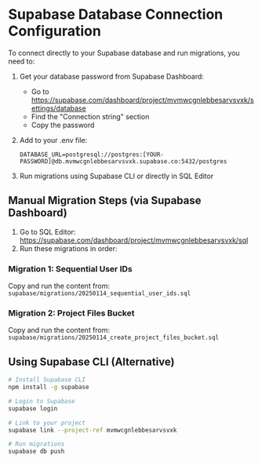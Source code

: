 # Supabase Database Connection Configuration

To connect directly to your Supabase database and run migrations, you need to:

1. Get your database password from Supabase Dashboard:
   - Go to https://supabase.com/dashboard/project/mvmwcgnlebbesarvsvxk/settings/database
   - Find the "Connection string" section
   - Copy the password

2. Add to your .env file:
   ```
   DATABASE_URL=postgresql://postgres:[YOUR-PASSWORD]@db.mvmwcgnlebbesarvsvxk.supabase.co:5432/postgres
   ```

3. Run migrations using Supabase CLI or directly in SQL Editor

## Manual Migration Steps (via Supabase Dashboard)

1. Go to SQL Editor: https://supabase.com/dashboard/project/mvmwcgnlebbesarvsvxk/sql
2. Run these migrations in order:

### Migration 1: Sequential User IDs
Copy and run the content from: `supabase/migrations/20250114_sequential_user_ids.sql`

### Migration 2: Project Files Bucket
Copy and run the content from: `supabase/migrations/20250114_create_project_files_bucket.sql`

## Using Supabase CLI (Alternative)

```bash
# Install Supabase CLI
npm install -g supabase

# Login to Supabase
supabase login

# Link to your project
supabase link --project-ref mvmwcgnlebbesarvsvxk

# Run migrations
supabase db push
```